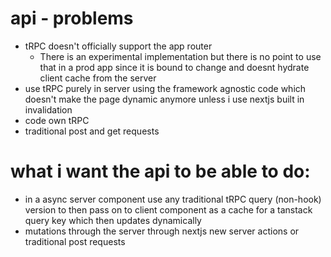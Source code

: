 # api - problems

- tRPC doesn't officially support the app router
  - There is an experimental implementation but there is no point to use that in a prod app since it is bound to change and doesnt hydrate client cache from the server
- use tRPC purely in server using the framework agnostic code which doesn't make the page dynamic anymore unless i use nextjs built in invalidation
- code own tRPC
- traditional post and get requests

# what i want the api to be able to do:

- in a async server component use any traditional tRPC query (non-hook) version to then pass on to client component as a cache for a tanstack query key which then updates dynamically
- mutations through the server through nextjs new server actions or traditional post requests
